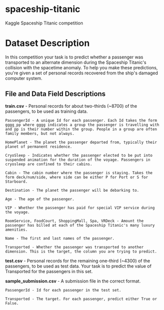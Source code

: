 # spaceship-titanic
Kaggle Spaceship Titanic competition

# Dataset Description

In this competition your task is to predict whether a passenger was transported to an alternate dimension during the Spaceship Titanic's collision with the spacetime anomaly. To help you make these predictions, you're given a set of personal records recovered from the ship's damaged computer system.


## File and Data Field Descriptions

**train.csv** - Personal records for about two-thirds (~8700) of the passengers, to be used as training data.

	PassengerId - A unique Id for each passenger. Each Id takes the form gggg_pp where gggg indicates a group the passenger is travelling with and pp is their number within the group. People in a group are often family members, but not always.

	HomePlanet - The planet the passenger departed from, typically their planet of permanent residence.

	CryoSleep - Indicates whether the passenger elected to be put into suspended animation for the duration of the voyage. Passengers in cryosleep are confined to their cabins.

	Cabin - The cabin number where the passenger is staying. Takes the form deck/num/side, where side can be either P for Port or S for Starboard.

	Destination - The planet the passenger will be debarking to.

	Age - The age of the passenger.

	VIP - Whether the passenger has paid for special VIP service during the voyage.

	RoomService, FoodCourt, ShoppingMall, Spa, VRDeck - Amount the passenger has billed at each of the Spaceship Titanic's many luxury amenities.

	Name - The first and last names of the passenger.

	Transported - Whether the passenger was transported to another dimension. This is the target, the column you are trying to predict.

**test.csv** - Personal records for the remaining one-third (~4300) of the passengers, to be used as test data. Your task is to predict the value of Transported for the passengers in this set.

**sample_submission.csv** - A submission file in the correct format.

	PassengerId - Id for each passenger in the test set.

	Transported - The target. For each passenger, predict either True or False.
